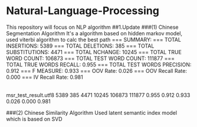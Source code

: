 # Natural-Language-Processing
This repository will focus on NLP algorithm
##1.Update
###(1) Chinese Segmentation Algorithm
    It's a algorithm based on hidden markov model, used viterbi algorithm to calc the best path
    <table>
    <tr>
    === SUMMARY:
    </tr>
    <tr>
    === TOTAL INSERTIONS:	5389
    </tr>
    <tr>
    === TOTAL DELETIONS:	385
    </tr>
    <tr>
    === TOTAL SUBSTITUTIONS:	4471
    </tr>
    <tr>
    === TOTAL NCHANGE:	10245
    </tr>
    <tr>
    === TOTAL TRUE WORD COUNT:	106873
    </tr>
    <tr>
    === TOTAL TEST WORD COUNT:	111877
    </tr>
    <tr>
    === TOTAL TRUE WORDS RECALL:	0.955
    </tr>
    <tr>
    === TOTAL TEST WORDS PRECISION:	0.912
    </tr>
    <tr>
    === F MEASURE:	0.933
    </tr>
    <tr>
    === OOV Rate:	0.026
    </tr>
    <tr>
    === OOV Recall Rate:	0.000
    </tr>
    <tr>
    === IV Recall Rate:	0.981
    </tr>
    </table>
    msr_test_result.utf8	5389	385	4471	10245	106873	111877	0.955	0.912	0.933	0.026	0.000	0.981
    
###(2) Chinese Similarity Algorithm
    Used latent semantic index model which is based on SVD 
